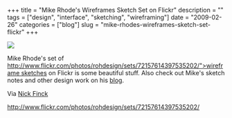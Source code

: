 +++
title = "Mike Rhode's Wireframes Sketch Set on Flickr"
description = ""
tags = ["design", "interface", "sketching", "wireframing"]
date = "2009-02-26"
categories = ["blog"]
slug = "mike-rhodes-wireframes-sketch-set-flickr"
+++



  <div class="notebook-screenshot"><a href="http://www.flickr.com/photos/rohdesign/sets/72157614397535202/"><img src="/media/notebook/rohdesign-wireframe-sketch.jpg" class="notebook-image" /></a></div><p>Mike Rhode's set of <a href=_br.html />
http://www.flickr.com/photos/rohdesign/sets/72157614397535202/">wireframe sketches</a> on Flickr is some beautiful stuff. Also check out Mike's sketch notes and other design work on his <a href="http://www.rohdesign.com/weblog/index.html">blog</a>.</p>
<p>Via <a href="http://www.nickfinck.com/blog/entry/wireframe_sketches_by_mike_rohde/">Nick Finck</a></p>
    
  <a href="http://www.flickr.com/photos/rohdesign/sets/72157614397535202/">http://www.flickr.com/photos/rohdesign/sets/72157614397535202/</a>
